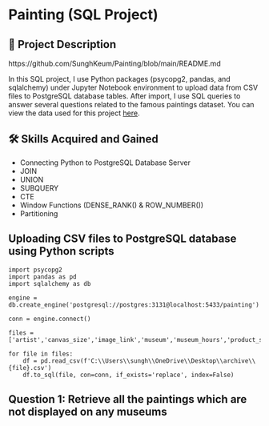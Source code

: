 <h1>Painting (SQL Project)</h1>

<h2>📝 Project Description</h2>https://github.com/SunghKeum/Painting/blob/main/README.md

In this SQL project, I use Python packages (psycopg2, pandas, and sqlalchemy) under Jupyter Notebook environment to upload data from CSV files to PostgreSQL database tables. After import, I use SQL queries to answer several questions related to the famous paintings dataset. You can view the data used for this project [here](https://www.kaggle.com/datasets/mexwell/famous-paintings).

<h2>🛠 Skills Acquired and Gained</h2>

- Connecting Python to PostgreSQL Database Server
- JOIN
- UNION
- SUBQUERY
- CTE
- Window Functions (DENSE_RANK() & ROW_NUMBER())
- Partitioning

<h2>Uploading CSV files to PostgreSQL database using Python scripts</h2>

```
import psycopg2
import pandas as pd
import sqlalchemy as db

engine = db.create_engine('postgresql://postgres:3131@localhost:5433/painting')

conn = engine.connect()

files = ['artist','canvas_size','image_link','museum','museum_hours','product_size','subject','work']

for file in files:
    df = pd.read_csv(f'C:\\Users\\sungh\\OneDrive\\Desktop\\archive\\{file}.csv')
    df.to_sql(file, con=conn, if_exists='replace', index=False)
```
<h2>Question 1: Retrieve all the paintings which are not displayed on any museums</h2>


